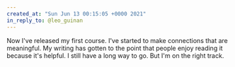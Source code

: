 ```yaml
---
created_at: "Sun Jun 13 00:15:05 +0000 2021"
in_reply_to: @leo_guinan
---
```


Now I've released my first course. I've started to make connections that are meaningful. My writing has gotten to the point that people enjoy reading it because it's helpful. I still have a long way to go. But I'm on the right track.